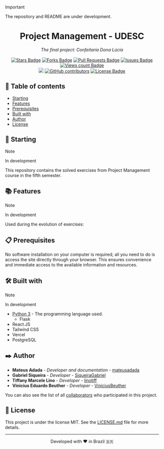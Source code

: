 > [!IMPORTANT]
> The repository and README are under development.

<h1 align="center">Project Management - UDESC</h1>
<div align="center"><i>The final project: Confeitaria Dona Lúcia</i><br><br>
<a href="https://github.com/mateusadada/confeitaria-dona-lucia-udesc/stargazers"><img src="https://img.shields.io/github/stars/mateusadada/confeitaria-dona-lucia-udesc" alt="Stars Badge"/></a>
<a href="https://github.com/mateusadada/confeitaria-dona-lucia-udesc/network/members"><img src="https://img.shields.io/github/forks/mateusadada/confeitaria-dona-lucia-udesc" alt="Forks Badge"/></a>
<a href="https://github.com/mateusadada/confeitaria-dona-lucia-udesc/pulls"><img src="https://img.shields.io/github/issues-pr/mateusadada/confeitaria-dona-lucia-udesc" alt="Pull Requests Badge"/></a>
<a href="https://github.com/mateusadada/confeitaria-dona-lucia-udesc/issues"><img src="https://img.shields.io/github/issues/mateusadada/confeitaria-dona-lucia-udesc" alt="Issues Badge"/></a>
<a href="https://github.com/mateusadada/confeitaria-dona-lucia-udesc"><img src="https://komarev.com/ghpvc/?username=confeitaria-dona-lucia-udesc&color=447ff7&label=views" alt="Views count Badge"/></a>
<br><a href="https://mateusadada.github.io/confeitaria-dona-lucia-udesc" target="blank"><img src="https://img.shields.io/website?url=https%3A%2F%2Fmateusadada.github.io%2Fconfeitaria-dona-lucia-udesc&logo=github" /></a>
<a href="https://github.com/mateusadada/confeitaria-dona-lucia-udesc/graphs/contributors"><img alt="GitHub contributors" src="https://img.shields.io/github/contributors/mateusadada/confeitaria-dona-lucia-udesc?color=2b9348"></a>
<a href="https://github.com/mateusadada/confeitaria-dona-lucia-udesc/blob/main/LICENSE"><img src="https://img.shields.io/github/license/mateusadada/confeitaria-dona-lucia-udesc?color=2b9348" alt="License Badge"/></a>
</div>

## 📜 Table of contents

- [Starting](#-starting)
- [Features](#-features)
- [Prerequisites](#-prerequisites)
- [Built with](#️-built-with)
- [Author](#️-author)
- [License](#-license)

## 🚀 Starting

> [!NOTE]
> In development

This repository contains the solved exercises from Project Management course in the fifth semester.

## 📚 Features

> [!NOTE]
> In development

Used during the evolution of exercises:

## 📋 Prerequisites

No software installation on your computer is required; all you need to do is access the site directly through your browser. This ensures convenience and immediate access to the available information and resources.

## 🛠️ Built with

> [!NOTE]
> In development

* [Python 3](https://www.python.org/) - The programming language used.
  * Flask
* React.JS
* Tailwind CSS
* Vercel
* PostgreSQL

## ✒️ Author

* **Mateus Adada** - *Developer and documentation* - [mateusadada](https://github.com/mateusadada)
* **Gabriel Siqueira** - *Developer* - [SiqueiraGabriel](https://github.com/SiqueiraGabriel)
* **Tiffany Marcele Lino** - *Developer* - [linotiff](https://github.com/linotiff)
* **Vinicius Eduardo Beuther** - *Developer* - [ViniciusBeuther](https://github.com/ViniciusBeuther)

You can also see the list of all [collaborators](https://github.com/mateusadada/confeitaria-dona-lucia-udesc/graphs/contributors) who participated in this project.

## 📄 License

This project is under the license MIT. See the [LICENSE.md](https://github.com/mateusadada/confeitaria-dona-lucia-udesc/blob/main/LICENSE) file for more details.

<hr><p align="center">Developed with ❤️ in Brazil 🇧🇷</p>
